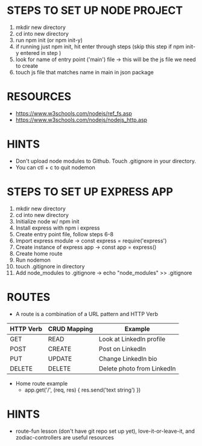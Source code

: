 # STEPS TO SET UP NODE PROJECT
1. mkdir new directory
2. cd into new directory
3. run npm init (or npm init-y)
4. if running just npm init, hit enter through steps (skip this step if npm init-y entered in step )
5. look for name of  entry point ('main') file -> this will be the js file we need to create
6. touch js file that matches name in main in json package

# RESOURCES
* https://www.w3schools.com/nodejs/ref_fs.asp
* https://www.w3schools.com/nodejs/nodejs_http.asp

# HINTS
* Don't upload node modules to Github. Touch .gitignore in your directory.
* You can ctl + c to quit nodemon

# STEPS TO SET UP EXPRESS APP
1. mkdir new directory
2. cd into new directory
3. Initialize node w/ npm init
4. Install express with npm i express
5. Create entry point file, follow steps 6-8
6. Import express module -> const express = require('express')
7. Create instance of express app -> const app = express()
8. Create home route
9. Run nodemon
10. touch .gitignore in directory
11. Add node_modules to .gitignore -> echo "node_modules" >> .gitignore


# ROUTES
* A route is a combination of a URL pattern and HTTP Verb

HTTP Verb | CRUD Mapping | Example
----------|--------------|--------
GET       | READ         | Look at LinkedIn profile
POST      | CREATE       | Post on LinkedIn
PUT       | UPDATE       | Change LinkedIn bio
DELETE    | DELETE       | Delete photo from LinkedIn
 
* Home route example
    * app.get('/', (req, res) {
        res.send('text string')
    })

# HINTS
* route-fun lesson (don't have git repo set up yet), love-it-or-leave-it, and zodiac-controllers are useful resources